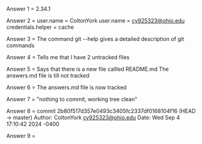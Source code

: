 Answer 1 = 2.34.1

Answer 2 = user.name = ColtonYork
user.name = cy925323@ohio.edu
credentials.helper = cache

Answer 3 = The command git --help gives a detailed description of git commands

Answer 4 = Tells me that I have 2 untracked files 

Answer 5 = Says that there is a new file callled README.md
The answers.md file is till not tracked

Answer 6 = The answers.md file is now tracked 

Answer 7 = "nothing to commit, working tree clean"

Answer 8 = commit 2b80f517d357e0493c3405fc2337df0168104f16 (HEAD -> master)
Author: ColtonYork <cy925323@ohio.edu>
Date:   Wed Sep 4 17:10:42 2024 -0400

Answer 9 = 


